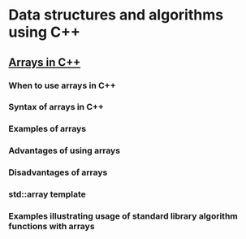 # Data structures and algorithms using C++

## [Arrays in C++](Arrays/README.md)

### When to use arrays in C++
### Syntax of arrays in C++
### Examples of arrays
### Advantages of using arrays
### Disadvantages of arrays
### std::array template
### Examples illustrating usage of standard library algorithm functions with arrays
